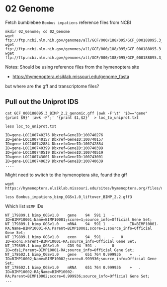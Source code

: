 # 02 Genome

Fetch bumblebee `Bombus impatiens` reference files from NCBI

```
mkdir 02_Genome; cd 02_Genome
wget ftp://ftp.ncbi.nlm.nih.gov/genomes/all/GCF/000/188/095/GCF_000188095.3_BIMP_2.2/GCF_000188095.3_BIMP_2.2_genomic.fna.gz
wget ftp://ftp.ncbi.nlm.nih.gov/genomes/all/GCF/000/188/095/GCF_000188095.3_BIMP_2.2/GCF_000188095.3_BIMP_2.2_rna.fna.gz
wget ftp://ftp.ncbi.nlm.nih.gov/genomes/all/GCF/000/188/095/GCF_000188095.3_BIMP_2.2/GCF_000188095.3_BIMP_2.2_genomic.gff.gz
```

Notes: Should be using reference files from the hymenoptera site

* https://hymenoptera.elsiklab.missouri.edu/genome_fasta

but where are the gff and transcriptome files?

## Pull out the Uniprot IDS

```
cat GCF_000188095.3_BIMP_2.2_genomic.gff |awk -F'\t' '$3=="gene" {print $9}' |awk -F';' '{print $1,$2}'  > loc_to_uniprot.txt
```

```
less loc_to_uniprot.txt

ID=gene-LOC100740276 Dbxref=GeneID:100740276
ID=gene-LOC100740157 Dbxref=GeneID:100740157
ID=gene-LOC100742884 Dbxref=GeneID:100742884
ID=gene-LOC100740399 Dbxref=GeneID:100740399
ID=gene-LOC100740519 Dbxref=GeneID:100740519
ID=gene-LOC100743001 Dbxref=GeneID:100743001
ID=gene-LOC100740639 Dbxref=GeneID:100740639
....
```

Might need to switch to the hymenoptera site, found the gff

```
wget https://hymenoptera.elsiklab.missouri.edu/sites/hymenoptera.org/files/data/gff3/ogs/Bombus_impatiens_bimp_OGSv1.0_liftover_BIMP_2.2.gff3

less Bombus_impatiens_bimp_OGSv1.0_liftover_BIMP_2.2.gff3
```

Which list `BIMP` IDs

```
NT_179809.1	bimp_OGSv1.0	gene	94	591	1	-	.	ID=BIMP10001;Name=BIMP10001;score=1;source_info=Official Gene Set;
NT_179809.1	bimp_OGSv1.0	mRNA	94	591	1	-	.	ID=BIMP10001-RA;Name=BIMP10001-RA;Parent=BIMP10001;score=1;source_info=Official Gene Set;
NT_179809.1	bimp_OGSv1.0	exon	94	591	.	-	0	ID=exon1;Parent=BIMP10001-RA;source_info=Official Gene Set;
NT_179809.1	bimp_OGSv1.0	CDS	94	591	.	-	0	ID=cds1;Parent=BIMP10001-RA;source_info=Official Gene Set;
NT_178602.1	bimp_OGSv1.0	gene	651	764	0.999936	+	.	ID=BIMP10002;Name=BIMP10002;score=0.999936;source_info=Official Gene Set;
NT_178602.1	bimp_OGSv1.0	mRNA	651	764	0.999936	+	.	ID=BIMP10002-RA;Name=BIMP10002-RA;Parent=BIMP10002;score=0.999936;source_info=Official Gene Set;
...
```
